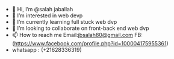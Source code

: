 - 👋 Hi, I’m @salah jaballah
- 👀 I’m interested in web devp
- 🌱 I’m currently learning full stuck web dvp
- 💞️ I’m looking to collaborate on front-back end web dvp
- 📫 How to reach me Email:jbsalah80@gmail.com FB:(https://www.facebook.com/profile.php?id=100004175955361)
- whatsapp : (+21628336319)

